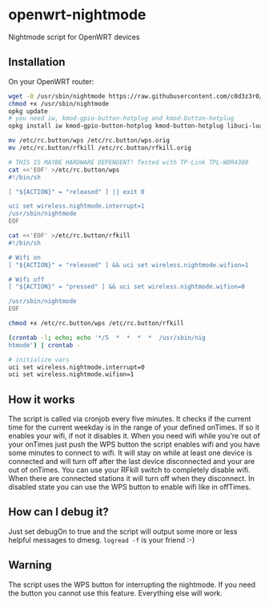 # openwrt-nightmode

Nightmode script for OpenWRT devices

## Installation
On your OpenWRT router:

~~~bash
wget -O /usr/sbin/nightmode https://raw.githubusercontent.com/c0d3z3r0/openwrt-nightmode/master/nightmode.lua
chmod +x /usr/sbin/nightmode
opkg update
# you need iw, kmod-gpio-button-hotplug and kmod-button-hotplug
opkg install iw kmod-gpio-button-hotplug kmod-button-hotplug libuci-lua

mv /etc/rc.button/wps /etc/rc.button/wps.orig
mv /etc/rc.button/rfkill /etc/rc.button/rfkill.orig

# THIS IS MAYBE HARDWARE DEPENDENT! Tested with TP-Link TPL-WDR4300
cat <<'EOF' >/etc/rc.button/wps
#!/bin/sh

[ "${ACTION}" = "released" ] || exit 0

uci set wireless.nightmode.interrupt=1
/usr/sbin/nightmode
EOF

cat <<'EOF' >/etc/rc.button/rfkill
#!/bin/sh

# Wifi on
[ "${ACTION}" = "released" ] && uci set wireless.nightmode.wifion=1

# Wifi off
[ "${ACTION}" = "pressed" ] && uci set wireless.nightmode.wifion=0

/usr/sbin/nightmode
EOF

chmod +x /etc/rc.button/wps /etc/rc.button/rfkill

(crontab -l; echo; echo '*/5  *  *  *  *  /usr/sbin/nig
htmode') | crontab -

# initialize vars
uci set wireless.nightmode.interrupt=0
uci set wireless.nightmode.wifion=1
~~~

## How it works
The script is called via cronjob every five minutes. It checks if the current time for the current weekday is in the range of your defined onTimes. If so it enables your wifi, if not it disables it. When you need wifi while you're out of your onTimes just push the WPS button the script enables wifi and you have some minutes to connect to wifi. It will stay on while at least one device is connected and will turn off after the last device disconnected and your are out of onTimes. You can use your RFkill switch to completely disable wifi. When there are connected stations it will turn off when they disconnect. In disabled state you can use the WPS button to enable wifi like in offTimes.

## How can I debug it?
Just set debugOn to true and the script will output some more or less helpful messages to dmesg.
`logread -f` is your friend :-)

## Warning
The script uses the WPS button for interrupting the nightmode. If you need the button you cannot use this feature. Everything else will work.
